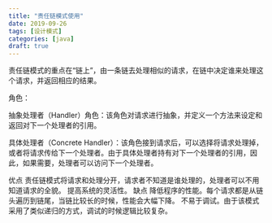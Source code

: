 ```yaml
---
title: "责任链模式使用"
date: 2019-09-26
tags: [设计模式]
categories: [java]
draft: true
---
```



责任链模式的重点在“链上”，由一条链去处理相似的请求，在链中决定谁来处理这个请求，并返回相应的结果。

角色：

抽象处理者（Handler）角色：该角色对请求进行抽象，并定义一个方法来设定和返回对下一个处理者的引用。

具体处理者（Concrete Handler）：该角色接到请求后，可以选择将请求处理掉，或者将请求传给下一个处理者。由于具体处理者持有对下一个处理者的引用，因此，如果需要，处理者可以访问下一个处理者。

优点
责任链模式将请求和处理分开，请求者不知道是谁处理的，处理者可以不用知道请求的全貌。
提高系统的灵活性。
缺点
降低程序的性能。每个请求都是从链头遍历到链尾，当链比较长的时候，性能会大幅下降。
不易于调试。由于该模式采用了类似递归的方式，调试的时候逻辑比较复杂。



